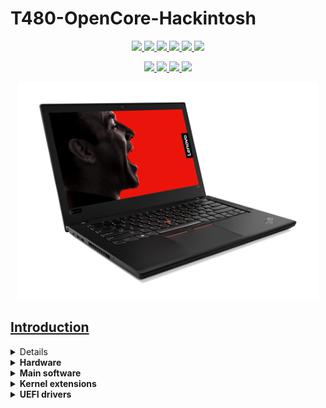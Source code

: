 # T480-OpenCore-Hackintosh

<p align="center">
<a href="https://www.apple.com/macos/monterey/">
  <img src="https://img.shields.io/badge/macOS-Monterey_v12.2-red.svg"/> </a>
<a href="https://pcsupport.lenovo.com/us/en/products/laptops-and-netbooks/thinkpad-t-series-laptops/thinkpad-t480-type-20l5-20l6/downloads/ds502355">
  <img src="https://img.shields.io/badge/BIOS-1.42-blue"/> </a>
<a href="https://github.com/acidanthera/OpenCorePkg">
  <img src="https://img.shields.io/badge/OpenCore-0.7.8-12AED6"/> </a>
<a href="https://github.com/isherlockliu/Thinkpad-T480-Hackintosh/issues"> 
  <img src="https://img.shields.io/github/issues/isherlockliu/Thinkpad-T480-Hackintosh"/> </a>
<a href="https://github.com/isherlockliu/Thinkpad-T480-Hackintosh/commits/master"> 
  <img src="https://img.shields.io/github/last-commit/isherlockliu/Thinkpad-T480-Hackintosh"/> </a>
<a href="https://github.com/isherlockliu/Thinkpad-T480-Hackintosh/issues?q=is%3Aissue+label%3A%22help+wanted%22+is%3Aclosed">
  <img src="https://img.shields.io/badge/need%20help-0-blue"/> </a>
</p>


<p align="center">
<a href="https://github.com/tylernguyen/obsidian-horizon/blob/main/LICENSE">
   <img src="https://img.shields.io/badge/License-The%20Unlicense-informational.svg"> </a>
<a href="https://damnthattelevision.com/Contact">
   <img src="https://img.shields.io/badge/%40-Contact-FFF27D"> </a>
<a href="https://damnthattelevision.com/Support">
   <img src="https://img.shields.io/badge/%24-Support-ff69b4.svg"> </a>
<a href="">
   <img src="https://img.shields.io/badge/Contributions-Welcome-orange.svg"> </a>
</p>


<p align="center">
<a href="https://github.com/isherlockliu/Thinkpad-T480-Hackintosh/">
  <img src="./Other/README Resources/T480.png" alt="Thinkpad T480" width="480">
</p>

## Introduction

<details> 

<summary><strong>General knowledge & credits</strong></summary>

- To install macOS follow the guides provided by [Dortania](https://dortania.github.io/getting-started/)

- Useful tools by [CorpNewt](https://github.com/corpnewt) and [headkaze](https://github.com/headkaze/Hackintool)

- [CREDITS](CREDITS.md) file

</details>  

<details>
<summary><strong>Hardware</strong></summary>
<br>

| Category  | Component                         | Note                                                         |
| --------- | --------------------------------- | ------------------------------------------------------------ |
| CPU       | Intel Core i7-8550U               | 20L5A01RHH                                                   |
| GPU       | Intel UHD 620                     | Disable MX150                                                |
| SSD       | LITEON T11 Plus 512               |                                                              |
| Memory    | 16GB DDR4 2400Mhz                 |                                                              |
| Battery   | Dual battery                      |                                                              |
| Camera    | 720p Camera                       |                                                              |
| Wifi & BT | Intel Wireless-AC 8265            | Use AirportItlwm for your macOS version and enjoy native Wi-Fi control |
| Input     | PS2 Keyboard & Synaptics TrackPad | [YogaSMC](https://github.com/zhen-zen/YogaSMC) for media keys like microphone switch, etc. PrtSc is mapped as F13. |

</details>  

<details>
<summary><strong>Main software</strong></summary>
<br>

| Component      | Version        |
| -------------- | -------------- |
| macOS Monterey | 12.2.1 (21D62) |
| OpenCore       | 0.7.8          |

</details>

<details>
<summary><strong>Kernel extensions</strong></summary>
<br>

| Kext                   | Version  |
| :--------------------- | -------- |
| AirportItlwm           | 2.1.0    |
| AppleALC               | 1.6.9    |
| CPUFriend              | 1.2.4    |
| CPUFriendDataProvider  | i7-8550U |
| IntelBluetoothFirmware | 2.1.0    |
| IntelMausi             | 1.0.7    |
| Lilu                   | 1.6.0    |
| NoTouchID              | 1.0.4    |
| HibernationFixup.kext  | 1.4.5    |
| VirtualSMC             | 1.2.3    |
| VoltageShift           | 1.22     |
| VoodooPS2Controller    | 2.2.7    |
| VoodooRMI              | 1.3.4    |
| VoodooSMBus            | 3.0.0    |
| WhateverGreen          | 1.5.7    |
| YogaSMC                | 1.5.1    |

</details>
<details>

<summary><strong>UEFI drivers</strong></summary>
<br>

|     Driver      | Version           |
| :-------------: | ----------------- |
|  AudioDxe.efi   | OpenCorePkg 0.7.8 |
|   HfsPlus.efi   | OcBinaryData      |
| OpenCanopy.efi  | OpenCorePkg 0.7.8 |
| OpenRuntime.efi | OpenCorePkg 0.7.8 |
|   </details>    |                   |

<details>
    <summary><strong>Neofetch screenshots</strong></summary>
    <br>
    <p float="left">
        <img src="./Other/README Resources/Neofetch-Monterey.png" alt="Neofetch Monterey" width="860">
    </p>
</details> 


## Before installation

<details>  

<summary><strong>UEFI settings</strong></summary>
<br>

**Security**

- `Security Chip` **Disabled**
- `Memory Protection -> Execution Prevention` **Enabled**
- `Virtualization -> Intel Virtualization Technology` **Enabled**
- `Virtualization -> Intel VT-d Feature` **Enabled**
- `Anti-Theft -> Computrace -> Current Setting` **Disabled**
- `Secure Boot -> Secure Boot` **Disabled**
- `Intel SGX -> Intel SGX Control` **Disabled**
- `Device Guard` **Disabled**

**Startup**

- `UEFI/Legacy Boot` **UEFI Only**
- `CSM Support` **No**

**Thunderbolt**

- `Thunderbolt BIOS Assist Mode` **Disabled**
- `Wake by Thunderbolt(TM) 3` **Disabled**
- `Security Level` **User Authorization**
- `Support in Pre Boot Environment -> Thunderbolt(TM) device` **Enabled**

</details>  

<details>

<summary><strong>Own prev-lang-kbd</strong></summary>
<br>

Either add as a string or as a data ( HEX data [(ProperTree)](https://github.com/corpnewt/ProperTree) )

Format is lang-COUNTRY:keyboard

- 🇺🇸 | [0] en_US - U.S --> en-US:0 --> 656e2d55 533a30

etc.

[AppleKeyboardLayouts.txt](https://github.com/acidanthera/OpenCorePkg/blob/master/Utilities/AppleKeyboardLayouts/AppleKeyboardLayouts.txt)

</details>

## Post-Install

<details>  

<summary><strong>Colour banding</strong></summary>
<br>

If you encounter some serious colour banding issues ( Keep in mind that T480 1080p stock panel colour accuracy is not really good, cca 50-60% sRGB), your only solution is to replace GPU properties as bellow or replace the stock panel with one from T490 (400 nits, Low power).

```
<key>AAPL,ig-platform-id</key>
<data>AAAWGQ==</data>
<key>device-id</key>
<data>FhkAAA==</data>
</dict>
```

Do not use these any additional boot arguments! Get custom WhateverGreen version instead from Other folder

You can check your screen in gradient test [here](https://www.eizo.be/monitor-test/) or just by simple look at Launchpad background.

</details>  

<details>  

<summary><strong>Generate your own SMBIOS</strong></summary>
<br>

[GenSMBIOS](https://github.com/corpnewt/GenSMBIOS)

- MacBookPro14,1

- MacBookPro15,2

</details>  

<details>  

<summary><strong>CPUFriend power management</strong></summary>
<br>

Generate CPUFriendDataProvider for your machine [here](https://github.com/fewtarius/CPUFriendFriend) or use at your own risk files provided in the Other folder.

</details>  

<details>  

<summary><strong>VoltageShift undervolt</strong></summary>
<br>

It is possible to use VoltageShift directly from the EFI folder instead of disabling SIP. You need to use specific version provided in the Other folder.

```diff
! If you want to use this feature, enable it in config.plist
```
</details>  

## Status

<details>  

<summary><strong>What's working ✅</strong></summary>

- [x] Battery percentage

- [x] Bluetooth - Intel Wireless-AC 8265 (0x0A2B) 

- [x] Boot chime

- [x] Boot menu `OpenCanopy` 

- [x] CPU power management / performance `Now on par with Windows without XTU undervolt.`

- [x] FireVault 2 `No config.plist changes needed` 

- [x] GPU UHD 620 hardware acceleration / performance 

- [x] HDMI `Closed and opened lid. With audio.`

- [x] iMessage, FaceTime, App Store, iTunes Store. **Generate your own SMBIOS**

- [x] Intel I219V Ethernet port

- [x] Keyboard `Volume and brightness hotkeys. Another media keys with YogaSMC.`

- [x] Microphone `With keyboard switch using ThinkPad Assistant.`

- [x] Realtek® ALC3287 ("ALC257") Audio

- [x] SD card reader `Fortunately, USB connected.`

- [x] Sidecar wired `Works with 15,2 SMBIOS.`

- [x] Sleep/Wake 

- [x] TouchPad `1-5 fingers swipe works. Emulate force touch using longer and more voluminous touch.`

- [x] TrackPoint  `Works perfectly. Just like on Windows or Linux.`

- [x] USB Ports `USB Map is different for devices with Windows Hello camera.`

- [x] Web camera

- [x] Wifi - Intel Wireless-AC 8265 `Use HeliPort app for Wi-Fi control`

- [x] DRM `Widevine, validated on Firefox 82. WhateverGreen's DRM is broken on Big Sur`

- [x] Thunderbolt  

</details>  

<details>  

<summary><strong>What's not working ⚠️</strong></summary>

- [ ] Fingerprint reader  `There is finally after many years working driver for Linux (python-validity), don't expect macOS driver any time soon.`
- [ ] Sidecar wireless `If you want to use this feature, buy a compatible Broadcom card!`

</details>  

## UEFI modding

<details>  
<summary><strong>CFG Lock | Advanced menu</strong></summary>
<br>

<img align="left" src="./Other/README Resources/CH341a.jpg" alt="CH341a.jpg" width="220">

It's possible to unlock Advanced menu thus disable CFG Lock natively in UEFI + Other Advanced menu benefits. SPI Programmer CH341a is required

<br>
https://www.reddit.com/r/thinkpad/comments/ffqqx5/currently_testing_skyra1n/

[T480 consuming 60w (~85w total) - unlimited TDP : thinkpad](https://www.reddit.com/r/thinkpad/comments/g8fk51/t480_consuming_60w_85w_total_unlimited_tdp/)

[ThinkPad discord](discord.gg/Ybdz7AS)

</details>  

# Credits

- [tylernguyen](https://github.com/tylernguyen/x1c6-hackintosh) and [EETagent](https://github.com/EETagent/T480-OpenCore-Hackintosh) for your hardwork. Much of this repo comes from your research and code. Thank you!
